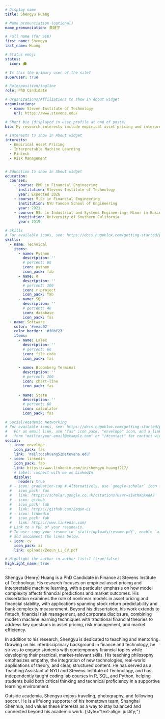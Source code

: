 ```yaml
---
# Display name
title: Shengyu Huang

# Name pronunciation (optional)
name_pronunciation: 黄晟宇

# Full name (for SEO)
first_name: Shengyu
last_name: Huang

# Status emoji
status:
  icon: 🎓

# Is this the primary user of the site?
superuser: true

# Role/position/tagline
role: PhD Candidate

# Organizations/Affiliations to show in About widget
organizations:
  - name: Steven Institute of Technology
    url: https://www.stevens.edu/

# Short bio (displayed in user profile at end of posts)
bio: My research interests include empirical asset pricing and interpretable machine learning. 

# Interests to show in About widget
interests:
  - Empirical Asset Pricing
  - Interpretable Machine Learning
  - Fintech
  - Risk Management


# Education to show in About widget
education:
  courses:
    - course: PhD in Financial Engineering
      institution: Stevens Institute of Technology
      year: Expected 2026
    - course: M.Sc in Financial Engineering
      institution: NYU Tandon School of Engineering
      year: 2021
    - course: BSc in Industrial and Systems Engineering; Minor in Business Finance
      institution: University of Southern California 
      year: 2019

# Skills
# For available icons, see: https://docs.hugoblox.com/getting-started/page-builder/#icons
skills:
  - name: Technical
    items:
      - name: Python
        description: ''
        # percent: 80
        icon: python
        icon_pack: fab
      - name: R
        description: ''
        # percent: 100
        icon: r-project
        icon_pack: fab
      - name: SQL
        description: ''
        # percent: 40
        icon: database
        icon_pack: fas
  - name: Software
    color: '#eeac02'
    color_border: '#f0bf23'
    items:
      - name: LaTex
        description: ''
        # percent: 60
        icon: file-code
        icon_pack: fas
      
      - name: Bloomberg Terminal
        description: ''
        # percent: 100
        icon: chart-line
        icon_pack: fas
      
      - name: Stata
        description: ''
        # percent: 80
        icon: calculator
        icon_pack: fas

# Social/Academic Networking
# For available icons, see: https://docs.hugoblox.com/getting-started/page-builder/#icons
#   For an email link, use "fas" icon pack, "envelope" icon, and a link in the
#   form "mailto:your-email@example.com" or "/#contact" for contact widget.
social:
  - icon: envelope
    icon_pack: fas
    link: 'mailto:shuang52@stevens.edu'
  - icon: linkedin
    icon_pack: fab
    link: https://www.linkedin.com/in/shengyu-huang1217/
    # label: connect with me on LinkedIn
    display:
      header: true
  # - icon: graduation-cap # Alternatively, use `google-scholar` icon from `ai` icon pack
  #   icon_pack: fas
  #   link: https://scholar.google.co.uk/citations?user=sIwtMXoAAAAJ
  # - icon: github
  #   icon_pack: fab
  #   link: https://github.com/Zequn-Li
  # - icon: linkedin
  #   icon_pack: fab
  #   link: https://www.linkedin.com/
  # Link to a PDF of your resume/CV.
  # To use: copy your resume to `static/uploads/resume.pdf`, enable `ai` icons in `params.yaml`,
  # and uncomment the lines below.
  - icon: cv
    icon_pack: ai
    link: uploads/Zequn_Li_CV.pdf

# Highlight the author in author lists? (true/false)
highlight_name: true
---
```


Shengyu (Henry) Huang is a PhD Candidate in Finance at Stevens Institute of Technology. His research focuses on empirical asset pricing and interpretable machine learning, with a particular emphasis on how model complexity affects financial predictions and market outcomes. His dissertation examines the role of nonlinear models in asset pricing and financial stability, with applications spanning stock return predictability and bank complexity measurement. Beyond his dissertation, his work extends to fintech, financial risk management, and corporate disclosure, combining modern machine learning techniques with traditional financial theories to address key questions in asset pricing, risk management, and market efficiency.

In addition to his research, Shengyu is dedicated to teaching and mentoring. Drawing on his interdisciplinary background in finance and technology, he strives to engage students with contemporary financial topics while developing their practical, market-relevant skills. His teaching philosophy emphasizes empathy, the integration of new technologies, real-world applications of theory, and clear, structured content. He has served as a Teaching Assistant at NYU and Stevens Institute of Technology, and has independently taught coding lab courses in R, SQL, and Python, helping students build both critical thinking and technical proficiency in a supportive learning environment.

Outside academia, Shengyu enjoys traveling, photography, and following soccer. He is a lifelong supporter of his hometown team, Shanghai Shenhua, and values these interests as a way to stay balanced and connected beyond his academic work.
{style="text-align: justify;"}
